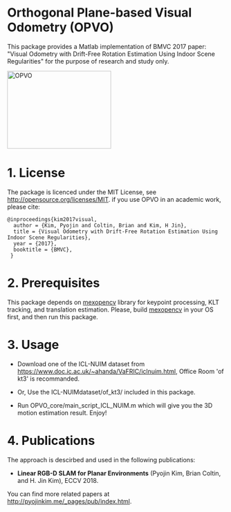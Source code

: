 # Orthogonal Plane-based Visual Odometry (OPVO)
This package provides a Matlab implementation of BMVC 2017 paper: "Visual Odometry with Drift-Free Rotation Estimation Using Indoor Scene Regularities" for the purpose of research and study only.

<a href="https://www.youtube.com/embed/sC3iiaxBhdw" target="_blank"><img src="http://img.youtube.com/vi/sC3iiaxBhdw/0.jpg" 
alt="OPVO" width="240" height="180" border="0" /></a>


# 1. License
The package is licenced under the MIT License, see http://opensource.org/licenses/MIT.
if you use OPVO in an academic work, please cite:

    @inproceedings{kim2017visual,
	  author = {Kim, Pyojin and Coltin, Brian and Kim, H Jin},
	  title = {Visual Odometry with Drift-Free Rotation Estimation Using Indoor Scene Regularities},
      year = {2017},
	  booktitle = {BMVC},
     }


# 2. Prerequisites
This package depends on [mexopencv](https://github.com/kyamagu/mexopencv) library for keypoint processing, KLT tracking, and translation estimation.
Please, build [mexopencv](https://github.com/kyamagu/mexopencv) in your OS first, and then run this package.


# 3. Usage
*   Download one of the ICL-NUIM dataset from https://www.doc.ic.ac.uk/~ahanda/VaFRIC/iclnuim.html, Office Room 'of kt3' is recommanded.

*   Or, Use the ICL-NUIMdataset/of_kt3/ included in this package.

*   Run OPVO_core/main_script_ICL_NUIM.m which will give you the 3D motion estimation result. Enjoy!


# 4. Publications
The approach is descirbed and used in the following publications:

*  **Linear RGB-D SLAM for Planar Environments** (Pyojin Kim, Brian Coltin, and H. Jin Kim), ECCV 2018.

You can find more related papers at http://pyojinkim.me/_pages/pub/index.html.
